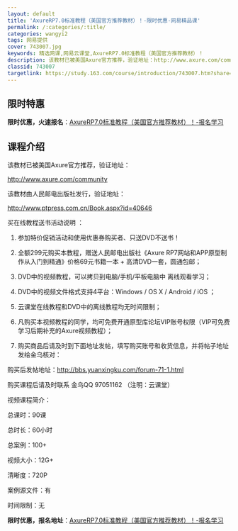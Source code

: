 ```yaml
---
layout: default
title: 'AxureRP7.0标准教程（美国官方推荐教材）！-限时优惠-网易精品课'
permalink: /:categories/:title/
categories: wangyi2
tags: 网易提供
cover: 743007.jpg
keywords: 精选网课,网易云课堂,AxureRP7.0标准教程（美国官方推荐教材）！
description: 该教材已被美国Axure官方推荐，验证地址：http://www.axure.com/community该教材由人民邮电
classid: 743007
targetlink: https://study.163.com/course/introduction/743007.htm?share=1&shareId=1025206652&utm_campaign=share&utm_medium=iphoneShare&utm_source=&utm_u=1025206652
---
```


## 限时特惠

**限时优惠，火速报名**：[AxureRP7.0标准教程（美国官方推荐教材）！-报名学习](https://study.163.com/course/introduction/743007.htm?share=1&shareId=1025206652&utm_campaign=share&utm_medium=iphoneShare&utm_source=&utm_u=1025206652)

## 课程介绍

该教材已被美国Axure官方推荐，验证地址：

http://www.axure.com/community

该教材由人民邮电出版社发行，验证地址：

http://www.ptpress.com.cn/Book.aspx?id=40646

买在线教程送书活动说明 ：

1. 参加特价促销活动和使用优惠券购买者、只送DVD不送书！

2. 全额299元购买本教程，赠送人民邮电出版社《Axure RP7网站和APP原型制作从入门到精通》价格69元书籍一本 + 高清DVD一套，圆通包邮；

3. DVD中的视频教程，可以拷贝到电脑/手机/平板电脑中 离线观看学习；

4. DVD中的视频文件格式支持4平台：Windows / OS X / Android / iOS ；

5. 云课堂在线教程和DVD中的离线教程均无时间限制；

6. 凡购买本视频教程的同学，均可免费开通原型库论坛VIP账号权限（VIP可免费学习后期补充的Axure视频教程）；

7. 购买商品后请及时到下面地址发帖，填写购买账号和收货信息，并将帖子地址发给金乌核对：

购买后发帖地址：http://bbs.yuanxingku.com/forum-71-1.html



购买课程后请及时联系 金乌QQ 97051162 （注明：云课堂）

视频课程简介：

总课时：90课

总时长：60小时

总案例：100+

视频大小：12G+

清晰度：720P

案例源文件：有

时间限制：无

**限时优惠，报名地址**：[AxureRP7.0标准教程（美国官方推荐教材）！-报名学习](https://study.163.com/course/introduction/743007.htm?share=1&shareId=1025206652&utm_campaign=share&utm_medium=iphoneShare&utm_source=&utm_u=1025206652)


